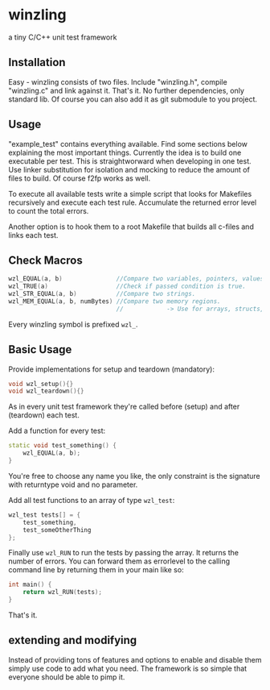 # winzling
a tiny C/C++ unit test framework

## Installation
Easy - winzling consists of two files. Include "winzling.h",
compile "winzling.c" and link against it. That's it.
No further dependencies, only standard lib.
Of course you can also add it as git submodule to you project.

## Usage
"example_test" contains everything available. Find some sections below
explaining the most important things.
Currently the idea is to build one executable per test.
This is straightworward when developing in one test.
Use linker substitution for isolation and mocking to reduce the amount of
files to build. Of course f2fp works as well.

To execute all available tests
write a simple script that looks for Makefiles recursively and execute each test
rule. Accumulate the returned error level to count the total errors.

Another option is to hook them to a root Makefile that builds all c-files and
links each test.


## Check Macros
```cpp
wzl_EQUAL(a, b)               //Compare two variables, pointers, values, etc.
wzl_TRUE(a)                   //Check if passed condition is true.
wzl_STR_EQUAL(a, b)           //Compare two strings.
wzl_MEM_EQUAL(a, b, numBytes) //Compare two memory regions.
                              //            -> Use for arrays, structs, etc.
```
Every winzling symbol is prefixed `wzl_`.

## Basic Usage
Provide implementations for setup and teardown (mandatory):
```cpp
void wzl_setup(){}
void wzl_teardown(){}
```
As in every unit test framework they're called before (setup) and after
(teardown) each test.

Add a function for every test:
```cpp
static void test_something() {
    wzl_EQUAL(a, b);
}
```
You're free to choose any name you like, the only constraint is the signature
with returntype void and no parameter.

Add all test functions to an array of type `wzl_test`:
```cpp
wzl_test tests[] = {
    test_something,
    test_someOtherThing
};
```

Finally use `wzl_RUN` to run the tests by passing the array.
It returns the number of errors. You can forward them as errorlevel to the
calling command line by returning them in your main like so:
```cpp
int main() {
    return wzl_RUN(tests);
}
```
That's it.


## extending and modifying
Instead of providing tons of features and options to enable and disable them
simply use code to add what you need. The framework is so simple that everyone
should be able to pimp it.
